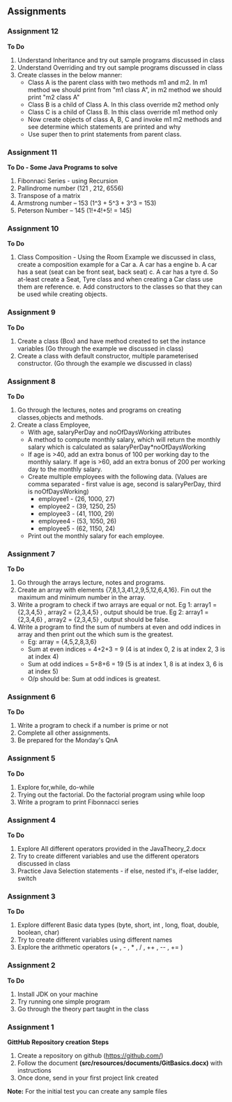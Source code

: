 ## Assignments

### Assignment 12
**To Do**
1. Understand Inheritance and try out sample programs discussed in class
2. Understand Overriding and try out sample programs discussed in class
3. Create classes in the below manner:
	* Class A is the parent class with two methods m1 and m2. In m1 method we should print from "m1 class A", in m2 method we should print "m2 class A"
	* Class B is a child of Class A. In this class override m2 method only
	* Class C is a child of Class B. In this class override m1 method only
	* Now create objects of class A, B, C and invoke m1 m2 methods and see determine which statements are printed and why
	* Use super then to print statements from parent class.
	


### Assignment 11
**To Do - Some Java Programs to solve**
1.  Fibonnaci Series - using Recursion
2.	Pallindrome number (121 , 212, 6556)
3.	Transpose of a matrix
4.	Armstrong number – 153 (1^3 + 5^3 + 3^3 = 153)
5.	Peterson Number – 145 (1!+4!+5! = 145)


### Assignment 10
**To Do**
1. Class Composition - Using the Room Example we discussed in class, create a composition example for a Car
	a. A car has a engine
	b. A car has a seat (seat can be front seat, back seat)
	c. A car has a tyre
	d. So at-least create a Seat, Tyre class and when creating a Car class use them are reference.
	e. Add constructors to the classes so that they can be used while creating objects.


### Assignment 9
**To Do**
1. Create a class (Box) and have method created to set the instance variables (Go through the example we discussed in class)
2. Create a class with default constructor, multiple parameterised constructor. (Go through the example we discussed in class)

### Assignment 8
**To Do**
1. Go through the lectures, notes and programs on creating classes,objects and methods.
2. Create a class Employee,
	* With age, salaryPerDay and noOfDaysWorking attributes
	* A method to compute monthly salary, which will return the monthly salary which is calculated as salaryPerDay*noOfDaysWorking
	* If age is >40, add an extra bonus of 100 per working day to the monthly salary. If age is >60, add an extra bonus of 200 per working day to the monthly salary.
	* Create multiple employees with the following data. (Values are comma separated - first value is age, second is salaryPerDay, third is noOfDaysWorking)
		*  employee1 - (26, 1000, 27)
		*  employee2 - (39, 1250, 25)
		*  employee3 - (41, 1100, 29)
		*  employee4 - (53, 1050, 26)
		*  employee5 - (62, 1150, 24)
	* Print out the monthly salary for each employee.
	

### Assignment 7
**To Do**
1. Go through the arrays lecture, notes and programs.
2. Create an array with elements {7,8,1,3,41,2,9,5,12,6,4,16}. Fin out the maximum and minimum number in the array.
3. Write a program to check if two arrays are equal or not. Eg 1: array1  = {2,3,4,5} , array2 = {2,3,4,5} , output should be true. Eg 2: array1  = {2,3,4,6} , array2 = {2,3,4,5} , output should be false.
4. Write a program to find the sum of numbers at even and odd indices in array and then print out the which sum is the greatest.
	* Eg: array = {4,5,2,8,3,6}
	* Sum at even indices = 4+2+3 = 9 (4 is at index 0, 2 is at index 2, 3 is at index 4)
	* Sum at odd  indices = 5+8+6 = 19 (5 is at index 1, 8 is at index 3, 6 is at index 5)
	* O/p should be: Sum at odd indices is greatest.


### Assignment 6
**To Do**
1. Write a program to check if a number is prime or not
2. Complete all other assignments.
3. Be prepared for the Monday's QnA


### Assignment 5
**To Do**
1. Explore for,while, do-while
2. Trying out the factorial. Do the factorial program using while loop
3. Write a program to print Fibonnacci series


### Assignment 4
**To Do**
1. Explore All different operators provided in the JavaTheory_2.docx
2. Try to create different variables and use the different operators discussed in class
3. Practice Java Selection statements - if else, nested if's, if-else ladder, switch



### Assignment 3
**To Do**
1. Explore different Basic data types (byte, short, int , long, float, double, boolean, char)
2. Try to create different variables using different names
3. Explore the arithmetic operators (+ , - , * , / , ++ , -- , += )



### Assignment 2
**To Do**
1. Install JDK on your machine
2. Try running one simple program
3. Go through the theory part taught in the class



### Assignment 1
**GittHub Repository creation**
**Steps**
1. Create a repository on github (https://github.com/)
2. Follow the document **(src/resources/documents/GitBasics.docx)** with instructions
3. Once done, send in your first project link created

**Note:** For the initial test you can create any sample files  

